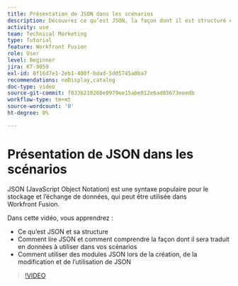 ```yaml
---
title: Présentation de JSON dans les scénarios
description: Découvrez ce qu’est JSON, la façon dont il est structuré et comment il sera traduit en données à utiliser dans vos scénarios dans  [!DNL Adobe Workfront Fusion].
activity: use
team: Technical Marketing
type: Tutorial
feature: Workfront Fusion
role: User
level: Beginner
jira: KT-9059
exl-id: 8f16d7e1-2eb1-400f-bdad-5d05745a0ba7
recommendations: noDisplay,catalog
doc-type: video
source-git-commit: f033b210268e8979ee15abe812e6ad85673eeedb
workflow-type: tm+mt
source-wordcount: '0'
ht-degree: 0%

---
```


# Présentation de JSON dans les scénarios

JSON (JavaScript Object Notation) est une syntaxe populaire pour le stockage et l’échange de données, qui peut être utilisée dans Workfront Fusion.

Dans cette vidéo, vous apprendrez :

* Ce qu’est JSON et sa structure
* Comment lire JSON et comment comprendre la façon dont il sera traduit en données à utiliser dans vos scénarios
* Comment utiliser des modules JSON lors de la création, de la modification et de l’utilisation de JSON

>[!VIDEO](https://video.tv.adobe.com/v/335300/?quality=12&learn=on)

